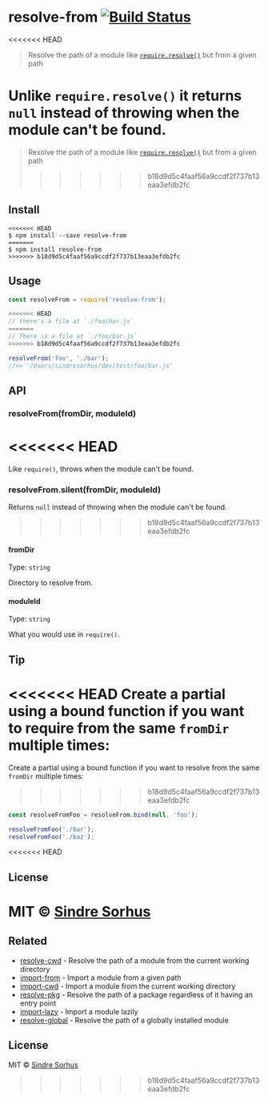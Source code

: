 # resolve-from [![Build Status](https://travis-ci.org/sindresorhus/resolve-from.svg?branch=master)](https://travis-ci.org/sindresorhus/resolve-from)

<<<<<<< HEAD
> Resolve the path of a module like [`require.resolve()`](http://nodejs.org/api/globals.html#globals_require_resolve) but from a given path

Unlike `require.resolve()` it returns `null` instead of throwing when the module can't be found.
=======
> Resolve the path of a module like [`require.resolve()`](https://nodejs.org/api/globals.html#globals_require_resolve) but from a given path
>>>>>>> b18d9d5c4faaf56a9ccdf2f737b13eaa3efdb2fc


## Install

```
<<<<<<< HEAD
$ npm install --save resolve-from
=======
$ npm install resolve-from
>>>>>>> b18d9d5c4faaf56a9ccdf2f737b13eaa3efdb2fc
```


## Usage

```js
const resolveFrom = require('resolve-from');

<<<<<<< HEAD
// there's a file at `./foo/bar.js`
=======
// There is a file at `./foo/bar.js`
>>>>>>> b18d9d5c4faaf56a9ccdf2f737b13eaa3efdb2fc

resolveFrom('foo', './bar');
//=> '/Users/sindresorhus/dev/test/foo/bar.js'
```


## API

### resolveFrom(fromDir, moduleId)

<<<<<<< HEAD
=======
Like `require()`, throws when the module can't be found.

### resolveFrom.silent(fromDir, moduleId)

Returns `null` instead of throwing when the module can't be found.

>>>>>>> b18d9d5c4faaf56a9ccdf2f737b13eaa3efdb2fc
#### fromDir

Type: `string`

Directory to resolve from.

#### moduleId

Type: `string`

What you would use in `require()`.


## Tip

<<<<<<< HEAD
Create a partial using a bound function if you want to require from the same `fromDir` multiple times:
=======
Create a partial using a bound function if you want to resolve from the same `fromDir` multiple times:
>>>>>>> b18d9d5c4faaf56a9ccdf2f737b13eaa3efdb2fc

```js
const resolveFromFoo = resolveFrom.bind(null, 'foo');

resolveFromFoo('./bar');
resolveFromFoo('./baz');
```


<<<<<<< HEAD
## License

MIT © [Sindre Sorhus](http://sindresorhus.com)
=======
## Related

- [resolve-cwd](https://github.com/sindresorhus/resolve-cwd) - Resolve the path of a module from the current working directory
- [import-from](https://github.com/sindresorhus/import-from) - Import a module from a given path
- [import-cwd](https://github.com/sindresorhus/import-cwd) - Import a module from the current working directory
- [resolve-pkg](https://github.com/sindresorhus/resolve-pkg) - Resolve the path of a package regardless of it having an entry point
- [import-lazy](https://github.com/sindresorhus/import-lazy) - Import a module lazily
- [resolve-global](https://github.com/sindresorhus/resolve-global) - Resolve the path of a globally installed module


## License

MIT © [Sindre Sorhus](https://sindresorhus.com)
>>>>>>> b18d9d5c4faaf56a9ccdf2f737b13eaa3efdb2fc
